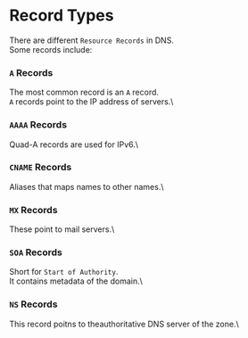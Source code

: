 # Record Types

There are different `Resource Records` in DNS.\
Some records include:

### `A` Records  
The most common record is an `A` record.\
`A` records point to the IP address of servers.\

### `AAAA` Records  
Quad-A records are used for IPv6.\

### `CNAME` Records  
Aliases that maps names to other names.\

### `MX` Records  
These point to mail servers.\

### `SOA` Records  
Short for `Start of Authority`.\
It contains metadata of the domain.\

### `NS` Records  
This record poitns to theauthoritative DNS server of the zone.\


